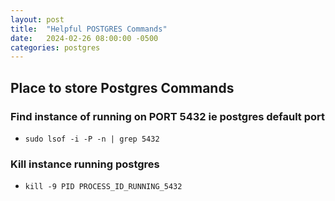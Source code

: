 ```yaml
---
layout: post
title:  "Helpful POSTGRES Commands"
date:   2024-02-26 08:00:00 -0500
categories: postgres
---
```


## Place to store Postgres Commands

### Find instance of running on PORT 5432 ie postgres default port

- `sudo lsof -i -P -n | grep 5432`

### Kill instance running postgres

- `kill -9 PID PROCESS_ID_RUNNING_5432`

